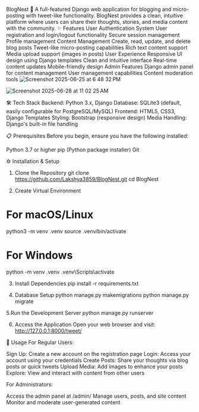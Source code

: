 BlogNest 📝
A full-featured Django web application for blogging and micro-posting with tweet-like functionality. BlogNest provides a clean, intuitive platform where users can share their thoughts, stories, and media content with the community.
✨ Features
User Authentication System
User registration and login/logout functionality
Secure session management
Profile management
Content Management
Create, read, update, and delete blog posts
Tweet-like micro-posting capabilities
Rich text content support
Media upload support (images in posts)
User Experience
Responsive UI design using Django templates
Clean and intuitive interface
Real-time content updates
Mobile-friendly design
Admin Features
Django admin panel for content management
User management capabilities
Content moderation tools
![Screenshot 2025-06-25 at 6 48 32 PM](https://github.com/user-attachments/assets/652c426b-b9e9-446a-a545-9f1199a96706)

![Screenshot 2025-06-28 at 11 02 25 AM](https://github.com/user-attachments/assets/902937eb-4c77-486e-96e8-886f73ec8d48)




🛠️ Tech Stack
Backend: Python 3.x, Django
Database: SQLite3 (default, easily configurable for PostgreSQL/MySQL)
Frontend: HTML5, CSS3, Django Templates
Styling: Bootstrap (responsive design)
Media Handling: Django's built-in file handling

📋 Prerequisites
Before you begin, ensure you have the following installed:

Python 3.7 or higher
pip (Python package installer)
Git

⚙️ Installation & Setup
1. Clone the Repository
git clone https://github.com/Lakshya3859/BlogNest.git
cd BlogNest

2. Create Virtual Environment
# For macOS/Linux
python3 -m venv .venv
source .venv/bin/activate

# For Windows
python -m venv .venv
.venv\Scripts\activate


3. Install Dependencies
pip install -r requirements.txt

4. Database Setup
python manage.py makemigrations
python manage.py migrate

5.Run the Development Server
python manage.py runserver

6. Access the Application
Open your web browser and visit: http://127.0.0.1:8000/tweet/


🚀 Usage
For Regular Users:

Sign Up: Create a new account on the registration page
Login: Access your account using your credentials
Create Posts: Share your thoughts via blog posts or quick tweets
Upload Media: Add images to enhance your posts
Explore: View and interact with content from other users

For Administrators:

Access the admin panel at /admin/
Manage users, posts, and site content
Monitor and moderate user-generated content





